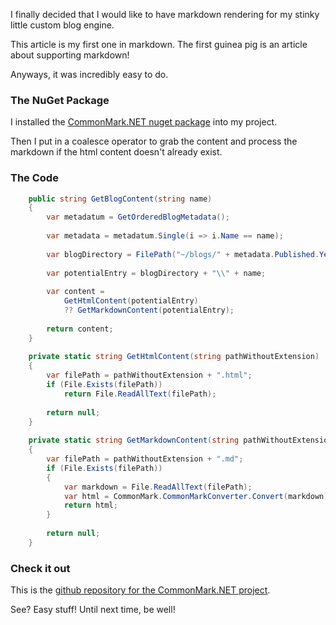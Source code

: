 <p>
	I finally decided that I would like to have markdown rendering for my stinky little custom blog engine.
</p>

<p>
	This article is my first one in markdown. The first guinea pig is an article about supporting markdown!
</p>

<p>
	Anyways, it was incredibly easy to do.
</p>

### The NuGet Package

<p>
  I installed the <a href="https://www.nuget.org/packages/CommonMark.NET">CommonMark.NET nuget package</a> into my project.
</p>

<p>
  Then I put in a coalesce operator to grab the content and process the markdown if the html content doesn't already exist.
</p>

### The Code
```C#
    public string GetBlogContent(string name)
    {
        var metadatum = GetOrderedBlogMetadata();
    
        var metadata = metadatum.Single(i => i.Name == name);
    
        var blogDirectory = FilePath("~/blogs/" + metadata.Published.Year + "/");
    
        var potentialEntry = blogDirectory + "\\" + name;
    
        var content = 
            GetHtmlContent(potentialEntry) 
            ?? GetMarkdownContent(potentialEntry);
    
        return content;
    }
    
    private static string GetHtmlContent(string pathWithoutExtension)
    {
        var filePath = pathWithoutExtension + ".html";
        if (File.Exists(filePath))
            return File.ReadAllText(filePath);
    
        return null;
    }
    
    private static string GetMarkdownContent(string pathWithoutExtension)
    {
        var filePath = pathWithoutExtension + ".md";
        if (File.Exists(filePath))
        {
            var markdown = File.ReadAllText(filePath);
            var html = CommonMark.CommonMarkConverter.Convert(markdown);
            return html;
        }
    
        return null;
    }
```

### Check it out
<p>
  This is the <a href="https://github.com/Knagis/CommonMark.NET">github repository for the CommonMark.NET project</a>.
</p>

<p>
  See? Easy stuff! Until next time, be well!
</p>